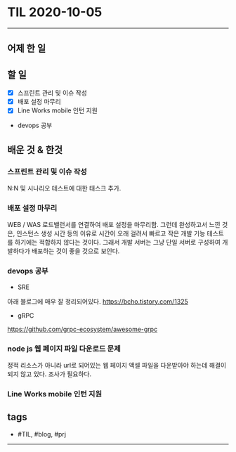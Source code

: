 # TIL 2020-10-05

--------------------------

## 어제 한 일

## 할 일
- [x] 스프린트 관리 및 이슈 작성
- [x] 배포 설정 마무리
- [x] Line Works mobile 인턴 지원
- devops 공부

## 배운 것 & 한것

### 스프린트 관리 및 이슈 작성

N:N 및 시나리오 테스트에 대한 태스크 추가.


### 배포 설정 마무리

WEB / WAS 로드밸런서를 연결하여 배포 설정을 마무리함. 그런데 완성하고서 느낀 것은, 인스턴스 생성 시간 등의 이유로 시간이 오래 걸려서 빠르고 작은 개발 기능 테스트를 하기에는 적합하지 않다는 것이다. 그래서 개발 서버는 그냥 단일 서버로 구성하여 개발하다가 배포하는 것이 좋을 것으로 보인다.

### devops 공부

- SRE

아래 블로그에 매우 잘 정리되어있다.
https://bcho.tistory.com/1325

- gRPC

https://github.com/grpc-ecosystem/awesome-grpc

### node js 웹 페이지 파일 다운로드 문제

정적 리소스가 아니라 url로 되어있는 웹 페이지 액셀 파일을 다운받아야 하는데 해결이 되지 않고 있다.
조사가 필요하다.


### Line Works mobile 인턴 지원




## tags
- \#TIL, \#blog, \#prj

--------------------------